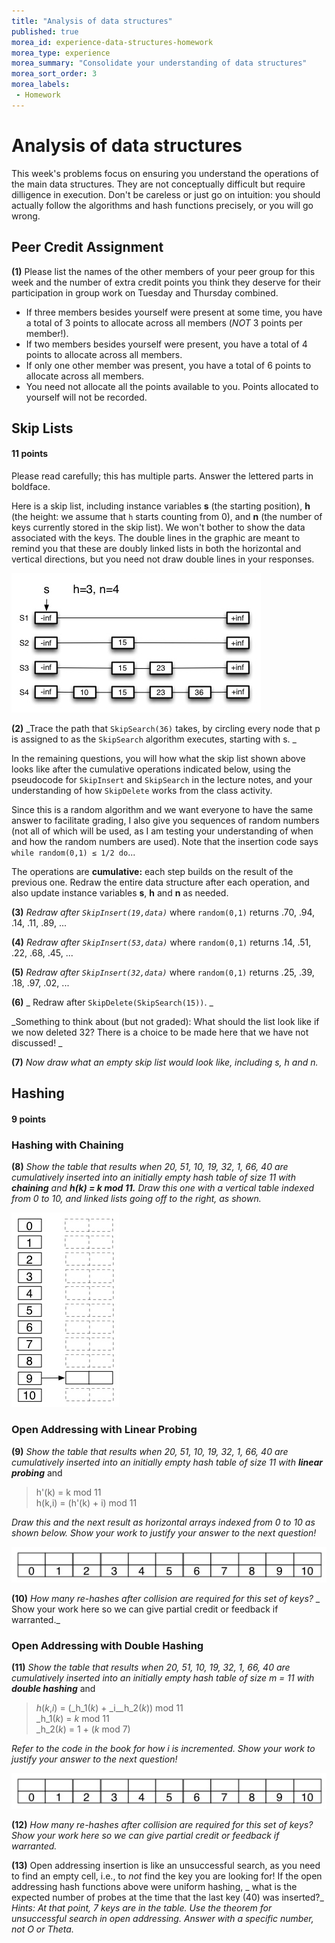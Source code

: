 ```yaml
---
title: "Analysis of data structures"
published: true
morea_id: experience-data-structures-homework
morea_type: experience
morea_summary: "Consolidate your understanding of data structures"
morea_sort_order: 3
morea_labels:
 - Homework
---
```


# Analysis of data structures

This week's problems focus on ensuring you understand the operations of the
main data structures. They are not conceptually difficult but require
dilligence in execution. Don't be careless or just go on intuition: you should
actually follow the algorithms and hash functions precisely, or you will go
wrong.

## Peer Credit Assignment

**(1)** Please list the names of the other members of your peer group for this week and the number of extra credit points you think they deserve for their participation in group work on Tuesday and Thursday combined.

  * If three members besides yourself were present at some time, you have a total of 3 points to allocate across all members (_NOT_ 3 points per member!).
  * If two members besides yourself were present, you have a total of 4 points to allocate across all members.
  * If only one other member was present, you have a total of 6 points to allocate across all members.
  * You need not allocate all the points available to you. Points allocated to yourself will not be recorded.

## Skip Lists

#### 11 points

Please read carefully; this has multiple parts. Answer the lettered parts in
boldface.

Here is a skip list, including instance variables **s** (the starting
position), **h** (the height: we assume that `h` starts counting from 0), and
**n** (the number of keys currently stored in the skip list). We won't bother
to show the data associated with the keys. The double lines in the graphic are
meant to remind you that these are doubly linked lists in both the horizontal
and vertical directions, but you need not draw double lines in your responses.

![](morea/data/6.hash-tables/starting-skip-list.jpg)

**(2)** _Trace the path that `SkipSearch(36)` takes, by circling every node that p is assigned to as the `SkipSearch` algorithm executes, starting with s. _

In the remaining questions, you will how what the skip list shown above looks
like after the cumulative operations indicated below, using the pseudocode for
`SkipInsert` and `SkipSearch` in the lecture notes, and your understanding of
how `SkipDelete` works from the class activity.

Since this is a random algorithm and we want everyone to have the same answer
to facilitate grading, I also give you sequences of random numbers (not all of
which will be used, as I am testing your understanding of when and how the
random numbers are used). Note that the insertion code says ` while
random(0,1) ≤ 1/2 do`...

The operations are **cumulative:** each step builds on the result of the
previous one. Redraw the entire data structure after each operation, and also
update instance variables **s**, **h** and **n** as needed.

**(3)** _Redraw after `SkipInsert(19,data)`_ where `random(0,1)` returns .70, .94, .14, .11, .89, ... 

**(4)** _Redraw after `SkipInsert(53,data)`_ where `random(0,1)` returns .14, .51, .22, .68, .45, ... 

**(5)** _Redraw after `SkipInsert(32,data)`_ where `random(0,1)` returns .25, .39, .18, .97, .02, ... 

**(6)** _ Redraw after `SkipDelete(SkipSearch(15))`. _

_Something to think about (but not graded): What should the list look like if
we now deleted 32? There is a choice to be made here that we have not
discussed! _

**(7)** _Now draw what an _empty_ skip list would look like, including s, h and n._

## Hashing

#### 9 points

###  Hashing with Chaining

**(8)** _Show the table that results when 20, 51, 10, 19, 32, 1, 66, 40 are cumulatively inserted into an initially empty hash table of size 11 with **chaining** and **_h_(_k_) = _k_ mod 11.**_ _Draw this one with a vertical table indexed from 0 to 10, and linked lists going off to the right, as shown._

![](morea/data/6.hash-tables/hash-chaining-template.jpg)

###  Open Addressing with Linear Probing

**(9)** _Show the table that results when 20, 51, 10, 19, 32, 1, 66, 40 are cumulatively inserted into an initially empty hash table of size 11 with **linear probing**_ and

> h'(k) = k mod 11  
h(k,i) = (h'(k) + i) mod 11

_Draw this and the next result as horizontal arrays indexed from 0 to 10 as
shown below. Show your work to justify your answer to the next question!_

![](morea/data/6.hash-tables/hash-open-template.jpg)

**(10)** _How many re-hashes after collision are required for this set of keys?_ _ Show your work here so we can give partial credit or feedback if warranted._

### Open Addressing with Double Hashing

**(11)** _Show the table that results when 20, 51, 10, 19, 32, 1, 66, 40 are cumulatively inserted into an initially empty hash table of size _m_ = 11 with **double hashing**_ and

> _h_(_k_,_i_) = (_h_1(_k_) + _i__h_2(_k_)) mod 11  
_h_1(_k_) = _k_ mod 11  
_h_2(_k_) = 1 + (_k_ mod 7)

_Refer to the code in the book for how i is incremented. Show your work to
justify your answer to the next question!_

![](morea/data/6.hash-tables/hash-open-template.jpg)

**(12)** _How many re-hashes after collision are required for this set of keys?_ _Show your work here so we can give partial credit or feedback if warranted._

**(13)** Open addressing insertion is like an unsuccessful search, as you need to find an empty cell, i.e., to _not_ find the key you are looking for! If the open addressing hash functions above were uniform hashing, _ what is the expected number of probes at the time that the last key (40) was inserted?_ _Hints: At that point, 7 keys are in the table. Use the theorem for unsuccessful search in open addressing._ _Answer with a specific number, not O or Theta._

    
